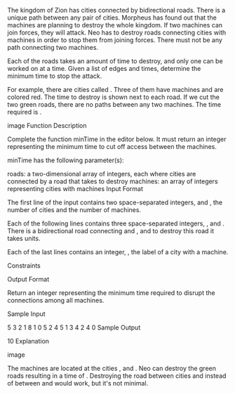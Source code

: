 The kingdom of Zion has cities connected by bidirectional roads. There is a unique path between any pair of cities. Morpheus has found out that the machines are planning to destroy the whole kingdom. If two machines can join forces, they will attack. Neo has to destroy roads connecting cities with machines in order to stop them from joining forces. There must not be any path connecting two machines.

Each of the roads takes an amount of time to destroy, and only one can be worked on at a time. Given a list of edges and times, determine the minimum time to stop the attack.

For example, there are  cities called . Three of them have machines and are colored red. The time to destroy is shown next to each road. If we cut the two green roads, there are no paths between any two machines. The time required is .

image
Function Description

Complete the function minTime in the editor below. It must return an integer representing the minimum time to cut off access between the machines.

minTime has the following parameter(s):

roads: a two-dimensional array of integers, each  where cities are connected by a road that takes  to destroy
machines: an array of integers representing cities with machines
Input Format

The first line of the input contains two space-separated integers,  and , the number of cities and the number of machines.

Each of the following  lines contains three space-separated integers, , and . There is a bidirectional road connecting  and , and to destroy this road it takes  units.

Each of the last  lines contains an integer, , the label of a city with a machine.

Constraints

Output Format

Return an integer representing the minimum time required to disrupt the connections among all machines.

Sample Input

5 3
2 1 8
1 0 5
2 4 5
1 3 4
2
4
0
Sample Output

10
Explanation

image

The machines are located at the cities ,  and . Neo can destroy the green roads resulting in a time of . Destroying the road between cities  and  instead of between  and  would work, but it's not minimal.
